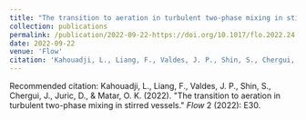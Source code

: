 ```yaml
---
title: "The transition to aeration in turbulent two-phase mixing in stirred vessels"
collection: publications
permalink: /publication/2022-09-22-https://doi.org/10.1017/flo.2022.24
date: 2022-09-22
venue: 'Flow'
citation: 'Kahouadji, L., Liang, F., Valdes, J. P., Shin, S., Chergui, J., Juric, D., &amp; Matar, O. K. (2022). &quot;The transition to aeration in turbulent two-phase mixing in stirred vessels.&quot; <i>Flow</i> 2 (2022): E30.'
---
```

Recommended citation: Kahouadji, L., Liang, F., Valdes, J. P., Shin, S., Chergui, J., Juric, D., & Matar, O. K. (2022). "The transition to aeration in turbulent two-phase mixing in stirred vessels." <i>Flow</i> 2 (2022): E30.